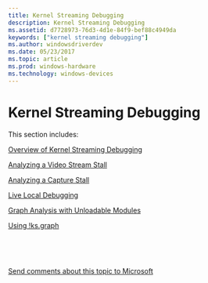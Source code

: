 ```yaml
---
title: Kernel Streaming Debugging
description: Kernel Streaming Debugging
ms.assetid: d7728973-76d3-4d1e-84f9-bef88c4949da
keywords: ["kernel streaming debugging"]
ms.author: windowsdriverdev
ms.date: 05/23/2017
ms.topic: article
ms.prod: windows-hardware
ms.technology: windows-devices
---
```


# Kernel Streaming Debugging


This section includes:

[Overview of Kernel Streaming Debugging](overview-of-kernel-streaming-debugging.md)

[Analyzing a Video Stream Stall](analyzing-a-video-stream-stall.md)

[Analyzing a Capture Stall](analyzing-a-capture-stall.md)

[Live Local Debugging](live-local-debugging.md)

[Graph Analysis with Unloadable Modules](graph-analysis-with-unloadable-modules.md)

[Using !ks.graph](using--ks-graph.md)

 

 

[Send comments about this topic to Microsoft](mailto:wsddocfb@microsoft.com?subject=Documentation%20feedback%20[debugger\debugger]:%20Kernel%20Streaming%20Debugging%20%20RELEASE:%20%285/15/2017%29&body=%0A%0APRIVACY%20STATEMENT%0A%0AWe%20use%20your%20feedback%20to%20improve%20the%20documentation.%20We%20don't%20use%20your%20email%20address%20for%20any%20other%20purpose,%20and%20we'll%20remove%20your%20email%20address%20from%20our%20system%20after%20the%20issue%20that%20you're%20reporting%20is%20fixed.%20While%20we're%20working%20to%20fix%20this%20issue,%20we%20might%20send%20you%20an%20email%20message%20to%20ask%20for%20more%20info.%20Later,%20we%20might%20also%20send%20you%20an%20email%20message%20to%20let%20you%20know%20that%20we've%20addressed%20your%20feedback.%0A%0AFor%20more%20info%20about%20Microsoft's%20privacy%20policy,%20see%20http://privacy.microsoft.com/default.aspx. "Send comments about this topic to Microsoft")




